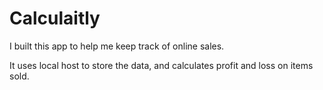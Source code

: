 # Calculaitly

I built this app to help me keep track of online sales. 

It uses local host to store the data, and calculates profit and loss on items sold. 
